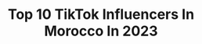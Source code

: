 ---
title: Top 10 TikTok Influencers In Morocco In 2023
description: >-
  Find top TikTok influencers in Morocco in 2023. Most popular hashtags: #fyp #bts #follow.
platform: TikTok
hits: 448
text_top: Analyze the most popular TikTok influencers on inBeat.
text_bottom: Our search engine aggregates 448 TikTok influencers like this in Morocco for you to work with.
profiles:
  - username: "x_yuna_"
    fullname: >-
      X_YUNA_❤🌼
    bio: >-
      instagram✨ : Real__bassima_ رابط الفيديو
    location: "Morocco"
    followers: 213000
    engagement: 1453
    commentsToLikes: 0.032857
    id: ckbaqyvkxhl0g0j237b3uulqx
    verified: false
    hashtags: "#pourtoi, #morocco, #fyp, #maroc"
  - username: "charrabi_aziza"
    fullname: >-
      aziza chrabi
    bio: >-
      مساهمة في نشر القران و كسب الحسنات حملة الاستغفار اللهم صلي وسلم على سيدنا محمد
    location: "Morocco"
    followers: 55000
    engagement: 4259
    commentsToLikes: 0.151791
    id: cka6qkgqzny4m0i78lf3tl6nv
    verified: false
    hashtags: ""
  - username: "7llix_tata"
    fullname: >-
      no matter you say i'm gonna💖U
    bio: >-
      رح اخلي الفيديوهات القديمة تحلى حسابي 🙆💖 الانستا حقي الي حابب يصير صديقي 👇🙆
    location: "Morocco"
    followers: 66100
    engagement: 2350
    commentsToLikes: 0.051412
    id: ck9n56a8w6qim0j784uvix5zs
    verified: false
    hashtags: "#bts, #dynamite, #nerx, #jk"
  - username: "rachid_oudrhiri"
    fullname: >-
      Rachid
    bio: >-
      5k abonnée 2k j'adore 🔒
    location: "Morocco"
    followers: 3886
    engagement: 2312
    commentsToLikes: 0.195238
    id: ckbb9rhtsytmu0j23dhz71o7f
    verified: false
    hashtags: ""
  - username: "teasara_96"
    fullname: >-
      تاي ستان🐯❤
    bio: >-
      ♛ | تاي ➝🇲🇦🇰🇷 ⠀⠀⠀♛ لايكات وراء بعض بلوك🙃+Tea+sara_loves❤اكسبلور محظورة😭
    location: "Morocco"
    followers: 66900
    engagement: 2073
    commentsToLikes: 0.058960
    id: ckb9lpr8veebn0j23uejw5sm5
    verified: false
    hashtags: ""
  - username: "jihane_jk1"
    fullname: >-
      정국전
    bio: >-
      
    location: "Morocco"
    followers: 5533
    engagement: 2033
    commentsToLikes: 0.083942
    id: ckbffucjhar4l0j23wrnxlb2r
    verified: false
    hashtags: "#jiminstan, #fyp, #blinkforever, #be"
  - username: "yssmiiine"
    fullname: >-
      🖤
    bio: >-
      🎶𝗬𝗮𝘀𝘀𝗺𝗶𝗻𝗲🎶 ⚽️𝗙𝗼𝗼𝘁𝗯𝗮𝗹𝗹⚽️ 𝗙𝗰𝗯☆𝗣𝘀𝗴 50k?
    location: "Morocco"
    followers: 46700
    engagement: 1284
    commentsToLikes: 0.009159
    id: ckdnv20y0o2of0j232f1z541k
    verified: false
    hashtags: "#foryoupage, #xyzbca, #twitterquotes, #soccer"
  - username: "hamza_boudib12"
    fullname: >-
      hamza boudib
    bio: >-
      لا تنسو متابعتي على الانستغرام وقناتي☝️☝️ يوتيوب ❤
    location: "Morocco"
    followers: 77700
    engagement: 2933
    commentsToLikes: 0.047031
    id: ckbb5i07bvntk0j2388doy7q6
    verified: false
    hashtags: ""
  - username: "tata.9nine"
    fullname: >-
      KiM TaTa
    bio: >-
      luv urself 🧸
    location: "Morocco"
    followers: 98500
    engagement: 1840
    commentsToLikes: 0.080413
    id: ckbaygh8eovug0j23j1qo2mzz
    verified: false
    hashtags: "#tata9, #duet, #stitch, #olilondon"
  - username: "imane.pp"
    fullname: >-
      ᶰᵐ·✿IMANE✿
    bio: >-
      1k🔓3k🔓6🔓7k🔐😿
    location: "Morocco"
    followers: 6072
    engagement: 1718
    commentsToLikes: 0.223377
    id: ckck49evrolwl0j231bomoq9q
    verified: false
    hashtags: "#freefire, #6k, #garenafreefire, #garena"
---